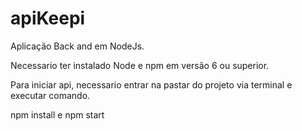 # apiKeepi

Aplicação Back and em NodeJs.

Necessario ter instalado Node e npm em versão 6 ou superior.

Para iniciar api, necessario entrar na pastar do projeto via terminal e executar comando.

npm install e npm start
